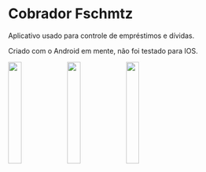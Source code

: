 # Cobrador Fschmtz

Aplicativo usado para controle de empréstimos e dívidas.


Criado com o Android em mente, não foi testado para IOS.



<img src="https://user-images.githubusercontent.com/21291813/115478757-31e87000-a21d-11eb-9cdb-59e3713b961b.png" width="23%"></img> <img src="https://user-images.githubusercontent.com/21291813/115478762-33b23380-a21d-11eb-8003-3ccfd85296a6.png" width="23%"></img> <img src="https://user-images.githubusercontent.com/21291813/115478767-357bf700-a21d-11eb-876d-95073de2c87c.png" width="23%"></img> 
